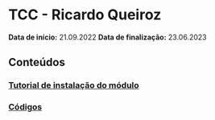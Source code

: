 # **TCC - Ricardo Queiroz**
**Data de início:** 21.09.2022
**Data de finalização:** 23.06.2023
## **Conteúdos**
### [Tutorial de instalação do módulo](https://github.com/ricardoqueirozz/tcc/blob/main/tutorials/howtoinstal.ipynb)
### [Códigos](https://github.com/ricardoqueirozz/tcc/tree/main/codes)
